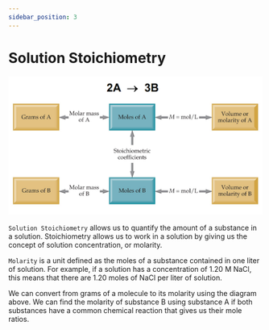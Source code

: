 ```yaml
---
sidebar_position: 3
---
```


# Solution Stoichiometry

![Stoichiometry Example](/img/solution-stoichiometry.png)

`Solution Stoichiometry` allows us to quantify the amount of a substance in a solution. Stoichiometry allows us to work in a solution by giving us the concept of solution concentration, or molarity.

`Molarity` is a unit defined as the moles of a substance contained in one liter of solution. For example, if a solution has a concentration of 1.20 M NaCl, this means that there are 1.20 moles of NaCl per liter of solution.

We can convert from grams of a molecule to its molarity using the diagram above. We can find the molarity of substance B using substance A if both substances have a common chemical reaction that gives us their mole ratios.
